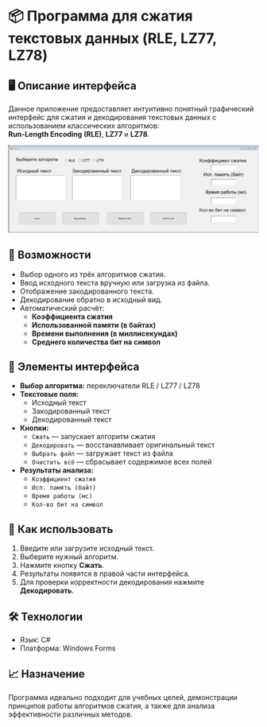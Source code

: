# 📦 Программа для сжатия текстовых данных (RLE, LZ77, LZ78)

## 🖥️ Описание интерфейса

Данное приложение предоставляет интуитивно понятный графический интерфейс для сжатия и декодирования текстовых данных с использованием классических алгоритмов:  
**Run-Length Encoding (RLE)**, **LZ77** и **LZ78**.

![UI Screenshot](Screenshot_2.png)

## 🚀 Возможности

- Выбор одного из трёх алгоритмов сжатия.
- Ввод исходного текста вручную или загрузка из файла.
- Отображение закодированного текста.
- Декодирование обратно в исходный вид.
- Автоматический расчёт:
  - **Коэффициента сжатия**
  - **Использованной памяти (в байтах)**
  - **Времени выполнения (в миллисекундах)**
  - **Среднего количества бит на символ**

## 🔘 Элементы интерфейса

- **Выбор алгоритма:** переключатели RLE / LZ77 / LZ78
- **Текстовые поля:**
  - Исходный текст
  - Закодированный текст
  - Декодированный текст
- **Кнопки:**
  - `Сжать` — запускает алгоритм сжатия
  - `Декодировать` — восстанавливает оригинальный текст
  - `Выбрать файл` — загружает текст из файла
  - `Очистить всё` — сбрасывает содержимое всех полей
- **Результаты анализа:**
  - `Коэффициент сжатия`
  - `Исп. память (байт)`
  - `Время работы (мс)`
  - `Кол-во бит на символ`

## 📂 Как использовать

1. Введите или загрузите исходный текст.
2. Выберите нужный алгоритм.
3. Нажмите кнопку **Сжать**.
4. Результаты появятся в правой части интерфейса.
5. Для проверки корректности декодирования нажмите **Декодировать**.

## 🛠️ Технологии

- Язык: C#
- Платформа: Windows Forms

## 📈 Назначение

Программа идеально подходит для учебных целей, демонстрации принципов работы алгоритмов сжатия, а также для анализа эффективности различных методов.
